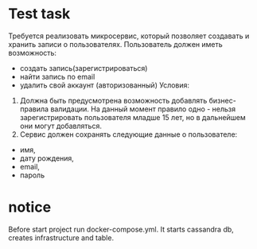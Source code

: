 # Test task
Требуется реализовать микросервис, который позволяет создавать и хранить записи о
пользователях.
Пользователь должен иметь возможность:
- создать запись(зарегистрироваться)
- найти запись по email
- удалить свой аккаунт (авторизованный)
Условия:
1. Должна быть предусмотрена возможность добавлять бизнес-правила
валидации. На данный момент правило одно - нельзя зарегистрировать
пользователя младше 15 лет, но в дальнейшем они могут добавляться.
2. Сервис должен сохранять следующие данные о пользователе:
- имя,
- дату рождения,
- email,
- пароль
# notice
Before start project run docker-compose.yml. It starts cassandra db, creates infrastructure and table.
